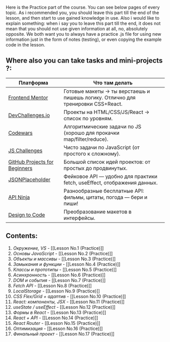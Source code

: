 Here is the Practice part of the course. You can see below pages of every topic. As i recommended you, you should leave this part till the end of the lesson, and then start to use gained knowledge in use. 
Also i would like to explain something: when i say you to leave this part till the end, it does not mean that you should not use given information at all, no, absolutely opposite. We both want you to always have a practice .js file for using new information just in the form of notes (testing), or even copying the example code in the lesson.


## **Where also you can take tasks and mini-projects ?:**

| Платформа                                                                 | Что там делать                                                                   |
| ------------------------------------------------------------------------- | -------------------------------------------------------------------------------- |
| [Frontend Mentor](https://www.frontendmentor.io/challenges)               | Готовые макеты → ты верстаешь и пишешь логику. Отлично для тренировки CSS+React. |
| [DevChallenges.io](https://devchallenges.io/)                             | Проекты на HTML/CSS/JS/React → список по уровням.                                |
| [Codewars](https://www.codewars.com/)                                     | Алгоритмические задачи по JS (хорошо для прокачки map/filter/reduce).            |
| [JS Challenges](https://jschallenger.com/)                                | Чисто задачи по JavaScript (от простого к сложному).                             |
| [GitHub Projects for Beginners](https://github.com/florinpop17/app-ideas) | Большой список идей проектов: от простых до продвинутых.                         |
| [JSONPlaceholder](https://jsonplaceholder.typicode.com/)                  | Фейковое API — удобно для практики fetch, useEffect, отображения данных.         |
| [API Ninja](https://api-ninjas.com/)                                      | Разнообразные бесплатные API: фильмы, цитаты, погода — бери и пиши!              |
| [Design to Code](https://www.frontloops.io/)                              | Преобразование макетов в интерфейсы.                                             |


## **Contents**:

1. *Окружение, VS* - [[Lesson No.1 (Practice)]]
2. *Основы JavaScript* - [[Lesson No.2 (Practice)]]
3. *Объекты и массивы* - [[Lesson No.3 (Practice)]]
4. *Замыкания и функции* - [[Lesson No.4 (Practice)]]
5. *Классы и прототипы* - [[Lesson No.5 (Practice)]]
6. *Асинхронность* - [[Lesson No.6 (Practice)]]
7. *DOM и события* - [[Lesson No.7 (Practice)]]
8. *Fetch API* - [[Lesson No.8 (Practice)]]
9. *LocalStorage* - [[Lesson No.9 (Practice)]]
10. *CSS Flex/Grid + адаптив* - [[Lesson No.10 (Practice)]]
11. *React: компоненты, JSX* - [[Lesson No.11 (Practice)]]
12. *useState / useEffect* - [[Lesson No.12 (Practice)]]
13. *Формы в React* - [[Lesson No.13 (Practice)]]
14. *React + API* - [[Lesson No.14 (Practice)]]
15. *React Router* - [[Lesson No.15 (Practice)]]
16. *Оптимизация* - [[Lesson No.16 (Practice)]]
17. *Финальный проект* - [[Lesson No.17 (Practice)]]